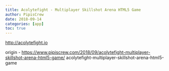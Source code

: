 ```yaml
---
title: Acolytefight - Multiplayer Skillshot Arena HTML5 Game
author: PipisCrew
date: 2018-09-14
categories: [app]
toc: true
---
```


http://acolytefight.io

origin - https://www.pipiscrew.com/2018/09/acolytefight-multiplayer-skillshot-arena-html5-game/ acolytefight-multiplayer-skillshot-arena-html5-game